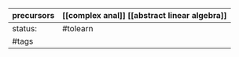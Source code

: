 
| precursors | [[complex anal]] [[abstract linear algebra]] |
| ---------- | -------------------------------------------- |
| status:    | #tolearn                                     |
| #tags      |                                              |
